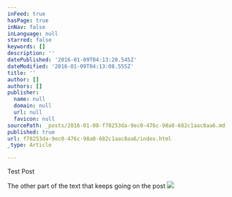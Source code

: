```yaml
---
inFeed: true
hasPage: true
inNav: false
inLanguage: null
starred: false
keywords: []
description: ''
datePublished: '2016-01-09T04:13:20.545Z'
dateModified: '2016-01-09T04:13:08.555Z'
title: ''
author: []
authors: []
publisher:
  name: null
  domain: null
  url: null
  favicon: null
sourcePath: _posts/2016-01-08-f78253da-9ec0-476c-98a0-682c1aac8aa6.md
published: true
url: f78253da-9ec0-476c-98a0-682c1aac8aa6/index.html
_type: Article

---
```

Test Post

The other part of the text that keeps going on the post
![](https://the-grid-user-content.s3-us-west-2.amazonaws.com/35bb82f6-a0d9-4406-96cd-c37f0ef00b47.jpg)
